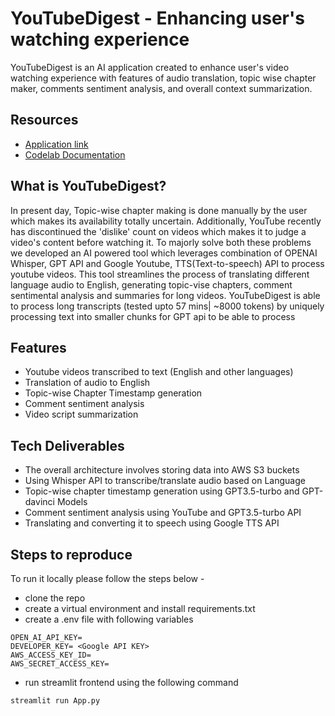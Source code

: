 # YouTubeDigest - Enhancing user's watching experience

YouTubeDigest is an AI application created to enhance user's video watching experience with features of audio translation, topic wise chapter maker, comments sentiment analysis, and overall context summarization. 

## Resources

- [Application link](http://34.148.127.152:8502/) <br>
- [Codelab Documentation](https://codelabs-preview.appspot.com/?file_id=1xg3GM0WPZ6wiiJ1tQuYKwh3pL3GA_JjXaTEAWP4Pf4k#0)

## What is YouTubeDigest?

In present day, Topic-wise chapter making is done manually by the user which makes its availability totally uncertain. Additionally, YouTube recently has discontinued the 'dislike' count on videos which makes it to judge a video's content before watching it. To majorly solve both these problems we developed an AI powered tool which leverages combination of OPENAI Whisper, GPT API and Google Youtube, TTS(Text-to-speech) API to process youtube videos. This tool streamlines the process of translating different language audio to English, generating topic-vise chapters, comment sentimental analysis and summaries for long videos. YouTubeDigest is able to process long transcripts (tested upto 57 mins| ~8000 tokens) by uniquely processing text into smaller chunks for GPT api to be able to process 

## Features
- Youtube videos transcribed to text (English and other languages) 
- Translation of audio to English
- Topic-wise Chapter Timestamp generation
- Comment sentiment analysis
- Video script summarization 

## Tech Deliverables

- The overall architecture involves storing data into AWS S3 buckets
- Using Whisper API to transcribe/translate audio based on Language
- Topic-wise chapter timestamp generation using GPT3.5-turbo and GPT-davinci Models
- Comment sentiment analysis using YouTube and GPT3.5-turbo API
- Translating and converting it to speech using Google TTS API

## Steps to reproduce
To run it locally please follow the steps below - 
- clone the repo 
- create a virtual environment and install requirements.txt
- create a .env file with following variables

```
OPEN_AI_API_KEY=
DEVELOPER_KEY= <Google API KEY>
AWS_ACCESS_KEY_ID=
AWS_SECRET_ACCESS_KEY=
```

- run streamlit frontend using the following command 
```
streamlit run App.py
```
